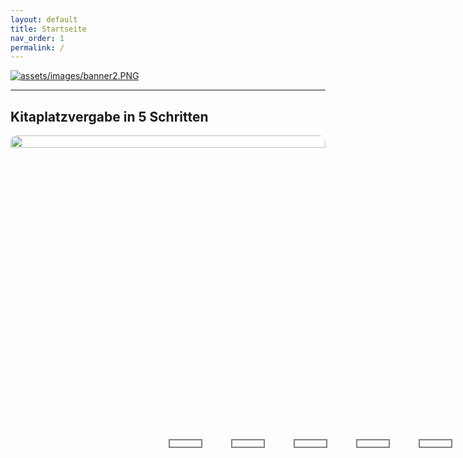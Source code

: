 ```yaml
---
layout: default
title: Startseite
nav_order: 1
permalink: /
---
```


<style type="text/css">
    
    .breakline {
        clear: both;
    }
    
    .row {
        width: 100%;
    }
    .columnleft {
        width: 50%;
        float: left;
    }
    .columnright {
        width: 50%;
        float: right;
    }
    .imgicon {
        width: 15%;
        float: left;
        text-align: center;
    }
    .texticon {
        width: 85%;
        float: right;
    }
    
  
    
        .presse {
        width: 100%;
    }
    .zeitung {
        width: 10%;
        float: left;
        text-align: center;
    }
    .date {
        width: 25%;
        float: left;
    }
    .articlelink {
        width: 65%;
        float: right;
    }
    
    
  .slideshow{
    width: 100%;
    height: 100%;
    border-radius: 10px;
    overflow: hidden;
  }
  .slides{
    width: 500%;
    display: flex;
  } 
  .slides input{
    display: none;
  } 
  .slide{
    width: 20%;
    transition: 1s;
  } 
  .slide img{
    width: 100%;
    height: 100%;
  }
  
  /*css for manual slide navigation*/
  
  .navigation-manual{
    position: absolute;
    width: 100%;
    display: flex;
    justify-content: center;
    margin-top: 50%;
  }
  .manual-btn{
    width: 50px;
    height: 10px;
    border: 2px solid grey;
    margin: 6px;
    cursor: pointer;
  }
  .manual-btn:not(:last-child){
    margin-right: 40px;
  } 
  .manual-btn:hover{
    background: purple;
  }
  
  #radio1:checked ~ .first{
    margin-left: 0;
  }
  #radio2:checked ~ .first{
    margin-left: -20%;
  }
  #radio3:checked ~ .first{
    margin-left: -40%;
  }
  #radio4:checked ~ .first{
    margin-left: -60%;
  }
  #radio5:checked ~ .first{
    margin-left: -80%;
  }

  /*css for automatic navigation*/

  .navigation-auto{
    position: absolute;
    display: flex;
    width: 100%;
    justify-content: center;
    margin-top: 50%;
  }
  .navigation-auto div{
    width: 50px;
    height: 10px;
    margin: 6px;
    cursor: pointer;
    border: 2px solid grey;
    transition: 0.5s;
  } 
  .navigation-auto div:not(:last-child){
    margin-right: 40px;
  }
  
  #radio1:checked ~ .navigation-auto .auto-btn1{
    background: purple;
  }
  #radio2:checked ~ .navigation-auto .auto-btn2{
    background: purple;
  }
  #radio3:checked ~ .navigation-auto .auto-btn3{
    background: purple;
  }
  #radio4:checked ~ .navigation-auto .auto-btn4{
    background: purple;
  }
  #radio5:checked ~ .navigation-auto .auto-btn5{
    background: purple;
  }    
    
</style>

[![assets/images/banner2.PNG](assets/images/banner2.PNG "Zum Kontaktieren hier klicken")](mailto:thilo.klein@zew.de)


---

## Kitaplatzvergabe in 5 Schritten

<!--image slider start-->
<div class="slideshow">
  <div class="slides">
    <!--radio buttons start-->
    <input type="radio" name="radio-btn" id="radio1">
    <input type="radio" name="radio-btn" id="radio2">
    <input type="radio" name="radio-btn" id="radio3">
    <input type="radio" name="radio-btn" id="radio4">
    <input type="radio" name="radio-btn" id="radio5">
    <!--radio buttons end-->
    <!--slide images start-->
    <div class="slide first">
      <img src="assets/images/1_Screen.PNG" alt="">
    </div>
    <div class="slide">
      <img src="assets/images/2_Screen.PNG" alt="">
    </div>
    <div class="slide">
      <img src="assets/images/3_Screen.PNG" alt="">
    </div>
    <div class="slide">
      <img src="assets/images/4_Screen.PNG" alt="">
    </div>
    <div class="slide">
      <img src="assets/images/5_Screen.PNG" alt="">
    </div>
    <!--slide images end-->
    <!--automatic navigation start-->
    <div class="navigation-auto">
      <div class="auto-btn1"></div>
      <div class="auto-btn2"></div>
      <div class="auto-btn3"></div>
      <div class="auto-btn4"></div>
      <div class="auto-btn5"></div>
    </div>
    <!--automatic navigation end-->
  <!--manual navigation start-->
  <div class="navigation-manual">
    <label for="radio1" class="manual-btn"></label>
    <label for="radio2" class="manual-btn"></label>
    <label for="radio3" class="manual-btn"></label>
    <label for="radio4" class="manual-btn"></label>
    <label for="radio5" class="manual-btn"></label>
  </div>
  </div>
  <!--manual navigation end-->
</div>
<!--image slider end-->

<script type="text/javascript">
var counter = 1;
setInterval(function(){
  document.getElementById('radio' + counter).checked = true;
  counter++;
  if(counter > 5){
    counter = 1;
  }
}, 5000);
</script>


---

## Vorteile im Überblick
<div class="row">
    <div class="columnleft">
        <div class="imgicon">
            <img src="assets/images/icon_schnell.png" alt="dvsbadfy" width="45%">
        </div>
        <div class="texticon">
            <b>SCHNELL</b><br>
            Platzvergabe erfolgt in wenigen Stunden. Unnötige Wartezeiten werden eliminiert.
            <p></p>
        </div>
    </div>
    <div class="columnright">
        <div class="imgicon">
            <img src="assets/images/icon_sparen.png" alt="dvsbadfy" width="45%">
        </div>
        <div class="texticon">
            <b>RESSOURCEN-SPAREND</b><br>
            Effiziente und vereinfachte Prozesse sparen Kosten und Personalaufwand bei Kitas und Jugendamt.
            <p></p>
        </div>
    </div>
</div>

<div class="breakline"></div>

<div class="row">
    <div class="columnleft">
        <div class="imgicon">
            <img src="assets/images/icon_fair.png" alt="dvsbadfy" width="45%">
        </div>
        <div class="texticon">
            <b>FAIR</b><br>
            Eltern werden strategische Abwegungen erspart. Damit entstehen keine unfairen Nachteile für schlechter informierte Eltern.
            <p></p>
        </div>
    </div>
    <div class="columnright">
        <div class="imgicon">
            <img src="assets/images/icon_individuell.png" alt="dvsbadfy" width="45%">
        </div>
        <div class="texticon">
            <b>INDIVIDUALISIERBAR</b><br>
            Jede Stadt ist anders. Unsere Lösungen passen sich Ihren Bedürfnissen an.
            <p></p>
        </div>
    </div>
</div>

<div class="breakline"></div>

<div class="row">
    <div class="columnleft">
        <div class="imgicon">
            <img src="assets/images/icon_transparenz.png" alt="dvsbadfy" width="45%">
        </div>
        <div class="texticon">
            <b>TRANSPARENT</b><br>
            Bestehende Vergabekriterien werden respektiert. Es ist klar nachvollziehbar wer wo warum einen Platz bekommen hat - und wer nicht.
            <p></p>
        </div>
    </div>
    <div class="columnright">
        <div class="imgicon">
            <img src="assets/images/icon_open-source.png" alt="dvsbadfy" width="45%">
        </div>
        <div class="texticon">
            <b>OPEN SOURCE</b><br>
            Software-Lösung ist frei Nutzbar und Modifizierbar. Komplementär zu bestehenden Kita-Verwaltungsplattformen.
            <p></p>
        </div>
    </div>
</div>

<div class="breakline"></div>

---

## Was zeichnet KitaMatch aus?

Entwickelt von einem Team...
 - mit über 10 Jahren Erfahrung mit Platzvergabeverfahren im Bildungsbereich
 - sehr gutem Verständnis für die Bedürfnisse von Eltern, Kitas und Jugendämtern
 - an der Spitze der Forschung im Bereich Marktdesign und Matching-Märkte
 - mit einer Vielzahl erfolgreicher Projekte

---

[PDF-Download](){: .btn .btn-purple } 
[Fact Sheet - Kitas](){: .btn .btn-purple } 
[Fact Sheet - Jugendamt](){: .btn .btn-purple }

---

## Gefördert durch

{:style="text-align:center;"}
[![bertelsmann_small.JPG](assets/images/bertelsmann_small.JPG){:height="200px" width="200px"}](https://www.bertelsmann-stiftung.de/de/startseite)
[![Leibniz_small.JPG](assets/images/Leibniz_small.JPG){:height="200px" width="200px"}](https://www.leibniz-gemeinschaft.de/)
[![ZEW_small.JPG](assets/images/ZEW_small.JPG){:height="200px" width="200px"}](https://www.zew.de/)

---

## Unsere Projekte

{:style="text-align:center;"}
[![kreis_steinfurt_logo.png](assets/images/kreis_steinfurt_logo.png){:height="200px" width="200px"}](https://www.kreis-steinfurt.de/kv_steinfurt/Home/)
[![Stadt-Kaiserslautern_logo.png](assets/images/Stadt-Kaiserslautern_logo.png){:height="150px" width="150px"}](https://www.kaiserslautern.de/)


---

## In der Presse

<div class="presse">
    <div class="zeitung">
        <img src="assets/images/wiwo_logo.png" alt="dvsbadfy" width="50%">
    </div>
    <div class="date">
        <b>WirtschaftsWoche</b>
    </div>
    <div class="articlelink">
        <a href="https://www.wiwo.de/politik/deutschland/hilfreiche-software-kita-match-ein-kitaplatz-per-algorithmus/27890190.html">„Kita-Match“: Ein Kitaplatz per Algorithmus</a>
    </div>
</div>

<div class="breakline"></div>

<div class="presse">
    <div class="zeitung">
        <img src="assets/images/wiwo_logo.png" alt="dvsbadfy" width="50%">
    </div>
    <div class="date">
        <b>WirtschaftsWoche</b>
    </div>
    <div class="articlelink">
        <a href="https://www.wiwo.de/my/politik/konjunktur/vwl-marktdesign-oekonomie-ohne-elfenbeinturm/25470414.html?ticket=ST-14212654-6IVplpejhVf9Uz4Iv59q-ap1">Marktdesign: Ökonomie ohne Elfenbeinturm – der neue Kitaalgorithmus</a>
    </div>
</div>

<div class="breakline"></div>

<div class="presse">
    <div class="zeitung">
        <img src="assets/images/faz_logo.png" alt="dvsbadfy" width="30%">
    </div>
    <div class="date">
        <b>FAZ</b>
    </div>
    <div class="articlelink">
        <a href="https://www.faz.net/aktuell/wirtschaft/wie-ein-algorithmus-kitaplaetze-fairer-vergeben-soll-16510418.html">Gegen den Kita-Frust – wie ein Algorithmus Kitaplätze fairer vergeben soll</a>
    </div>
</div>

<div class="breakline"></div>

<div class="presse">
    <div class="zeitung">
        <img src="assets/images/faz_logo.png" alt="dvsbadfy" width="30%">
    </div>
    <div class="date">
        <b>FAZ</b>
    </div>
    <div class="articlelink">
        <a href="https://www.faz.net/aktuell/wirtschaft/kinderbetreuung-raus-aus-der-kita-warteschlange-15053793.html">Raus aus der Kita-Warteschlange</a>
    </div>
</div>

<div class="breakline"></div>


---

## Aktuelles

**ZEW Expertise:** [Können Algorithmen eine bessere Kitaplatzvergabe ermöglichen?](https://www.zew.de/das-zew/aktuelles/koennen-algorithmen-eine-bessere-kitaplatzvergabe-ermoeglichen)

Im Interview erklärt Marktdesignexperte Prof. Dr. Thilo Klein ein neues Verfahren, das von Ökonomen des ZEW, der Universität Münster und der University of Oxford pilotiert wird, und eine schnelle, faire und transparente Platzvergabe möglich macht. 

**ZEW Pressemitteilung:** [Kitaplätze schnell, fair und transparent mit einem dezentralen Mechanismus vergeben](https://www.zew.de/presse/pressearchiv/kitaplaetze-schnell-fair-und-transparent-mit-einem-dezentralen-mechanismus-vergeben)

Ein akuter Mangel an Betreuungsplätzen in Kindertagesstätten in Deutschland, komplizierte Anmeldeverfahren und intransparente Vergabekriterien: Das führt zu beruflicher Planungsunsicherheit für Eltern und deren Arbeitgebern, zu Benachteiligungen bildungsferner Haushalte und zu vermeidbarem Verwaltungsaufwand für Kita-Personal.

**ZEW Pressemitteilung:** [ZEW-Förderkreis vergibt erneut Wissenschaftspreise](https://www.zew.de/das-zew/aktuelles/zew-foerderkreis-vergibt-erneut-wissenschaftspreise)

Der ZEW-Förderkreis Wissenschaft und Praxis e.V. zeichnet auch 2020/21 herausragende wissenschaftliche Leistungen und wirtschaftspolitische Beratungsprojekte am ZEW aus. Mit dem Preis für das beste wirtschaftspolitische Beratungsprojekt wurde „KitaMatch“ ausgezeichnet. Das Projektteam entwickelte eine Open Source-Software, um die Kitaplatzvergabe in Deutschland neu zu gestalten.

**ZEW News:** [Wie Städte dem Ansturm auf Kindertagesstätten begegnen können](https://www.zew.de/das-zew/aktuelles/wie-staedte-dem-ansturm-auf-kindertagesstaetten-begegnen-koennen)

In vielen deutschen Städten ist die Vergabe von freien Plätzen in Kindertagesstätten intransparent und mit erheblichen Kosten für Eltern und Kita-Personal verbunden. Neben dem aktuellen Mangel an Kita-Plätzen führen auch ineffiziente Vergabeverfahren dazu, dass der Mangel größer erscheint, als er tatsächlich ist. Eine Möglichkeit zur flächendeckenden Lösung des Problems wären zentrale Vergabesysteme, die gutes Marktdesign durch den Einsatz von bewährten Algorithmen liefern kann.





